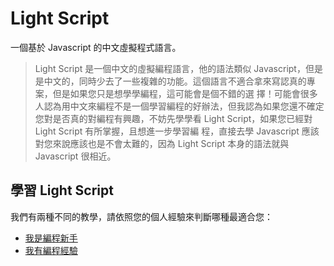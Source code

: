 # Light Script
一個基於 Javascript 的中文虛擬程式語言。

> Light Script 是一個中文的虛擬編程語言，他的語法類似 Javascript，但是是中文的，同時少去了一些複雜的功能。這個語言不適合拿來寫認真的專案，但是如果您只是想學學編程，這可能會是個不錯的選 擇！可能會很多人認為用中文來編程不是一個學習編程的好辦法，但我認為如果您還不確定您對是否真的對編程有興趣，不妨先學學看 Light Script，如果您已經對 Light Script 有所掌握，且想進一步學習編 程，直接去學 Javascript 應該對您來說應該也是不會太難的，因為 Light Script 本身的語法就與 Javascript 很相近。

## 學習 Light Script

我們有兩種不同的教學，請依照您的個人經驗來判斷哪種最適合您：
* [我是編程新手](/Guide/Beginner.md)
* [我有編程經驗]()
